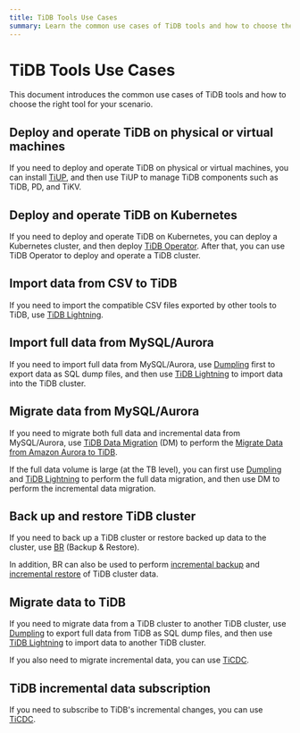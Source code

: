 ```yaml
---
title: TiDB Tools Use Cases
summary: Learn the common use cases of TiDB tools and how to choose the tools.
---
```


# TiDB Tools Use Cases

This document introduces the common use cases of TiDB tools and how to choose the right tool for your scenario.

## Deploy and operate TiDB on physical or virtual machines

If you need to deploy and operate TiDB on physical or virtual machines, you can install [TiUP](/tiup/tiup-overview.md), and then use TiUP to manage TiDB components such as TiDB, PD, and TiKV.

## Deploy and operate TiDB on Kubernetes

If you need to deploy and operate TiDB on Kubernetes, you can deploy a Kubernetes cluster, and then deploy [TiDB Operator](https://docs.pingcap.com/tidb-in-kubernetes/stable). After that, you can use TiDB Operator to deploy and operate a TiDB cluster.

## Import data from CSV to TiDB

If you need to import the compatible CSV files exported by other tools to TiDB, use [TiDB Lightning](/tidb-lightning/migrate-from-csv-using-tidb-lightning.md).

## Import full data from MySQL/Aurora

If you need to import full data from MySQL/Aurora, use [Dumpling](/dumpling-overview.md) first to export data as SQL dump files, and then use [TiDB Lightning](/tidb-lightning/tidb-lightning-overview.md) to import data into the TiDB cluster.

## Migrate data from MySQL/Aurora

If you need to migrate both full data and incremental data from MySQL/Aurora, use [TiDB Data Migration](/dm/dm-overview.md) (DM) to perform the [Migrate Data from Amazon Aurora to TiDB](/migrate-aurora-to-tidb.md).

If the full data volume is large (at the TB level), you can first use [Dumpling](/dumpling-overview.md) and [TiDB Lightning](/tidb-lightning/tidb-lightning-overview.md) to perform the full data migration, and then use DM to perform the incremental data migration.

## Back up and restore TiDB cluster

If you need to back up a TiDB cluster or restore backed up data to the cluster, use [BR](/br/backup-and-restore-overview.md) (Backup & Restore).

In addition, BR can also be used to perform [incremental backup](/br/br-incremental-guide.md#back-up-incremental-data) and [incremental restore](/br/br-incremental-guide.md#restore-incremental-data) of TiDB cluster data.

## Migrate data to TiDB

If you need to migrate data from a TiDB cluster to another TiDB cluster, use [Dumpling](/dumpling-overview.md) to export full data from TiDB as SQL dump files, and then use [TiDB Lightning](/tidb-lightning/tidb-lightning-overview.md) to import data to another TiDB cluster.

If you also need to migrate incremental data, you can use [TiCDC](/ticdc/ticdc-overview.md).

## TiDB incremental data subscription

If you need to subscribe to TiDB's incremental changes, you can use [TiCDC](/ticdc/ticdc-overview.md).
